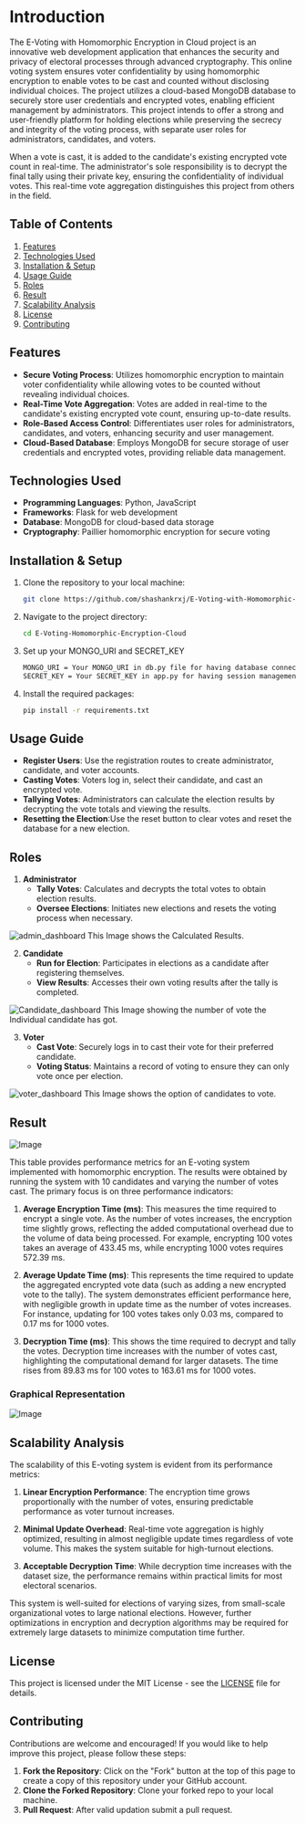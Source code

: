 # Introduction
The E-Voting with Homomorphic Encryption in Cloud project is an innovative web development application that enhances the security and privacy of electoral processes through advanced cryptography. This online voting system ensures voter confidentiality by using homomorphic encryption to enable votes to be cast and counted without disclosing individual choices.  The project utilizes a cloud-based MongoDB database to securely store user credentials and encrypted votes, enabling efficient management by administrators. This project intends to offer a strong and user-friendly platform for holding elections while preserving the secrecy and integrity of the voting process, with separate user roles for administrators, candidates, and voters.

When a vote is cast, it is added to the candidate's existing encrypted vote count in real-time. The administrator's sole responsibility is to decrypt the final tally using their private key, ensuring the confidentiality of individual votes. This real-time vote aggregation distinguishes this project from others in the field.

## Table of Contents

1. [Features](#features)
2. [Technologies Used](#technologies-used)
3. [Installation & Setup](#installation--setup)
4. [Usage Guide](#usage-guide)
5. [Roles](#roles)
6. [Result](#result)
7. [Scalability Analysis](#scalability-analysis)
8. [License](#license)
9. [Contributing](#contributing)

## Features

- **Secure Voting Process**: Utilizes homomorphic encryption to maintain voter confidentiality while allowing votes to be counted without revealing individual choices.
- **Real-Time Vote Aggregation**: Votes are added in real-time to the candidate's existing encrypted vote count, ensuring up-to-date results.
- **Role-Based Access Control**: Differentiates user roles for administrators, candidates, and voters, enhancing security and user management.
- **Cloud-Based Database**: Employs MongoDB for secure storage of user credentials and encrypted votes, providing reliable data management.

## Technologies Used

- **Programming Languages**: Python, JavaScript
- **Frameworks**: Flask for web development
- **Database**: MongoDB for cloud-based data storage
- **Cryptography**: Paillier homomorphic encryption for secure voting

## Installation & Setup

1. Clone the repository to your local machine:
   ```bash
   git clone https://github.com/shashankrxj/E-Voting-with-Homomorphic-Encryption.git

2. Navigate to the project directory:
   ```bash
   cd E-Voting-Homomorphic-Encryption-Cloud

3. Set up your MONGO_URI and SECRET_KEY
   ```bash
   MONGO_URI = Your MONGO_URI in db.py file for having database connection
   SECRET_KEY = Your SECRET_KEY in app.py for having session management

5. Install the required packages:
   ```bash
   pip install -r requirements.txt

## Usage Guide

- **Register Users**: Use the registration routes to create administrator, candidate, and voter accounts.
- **Casting Votes**: Voters log in, select their candidate, and cast an encrypted vote.
- **Tallying Votes**: Administrators can calculate the election results by decrypting the vote totals and viewing the results.
- **Resetting the Election**:Use the reset button to clear votes and reset the database for a new election.

## Roles

1. **Administrator**
   - **Tally Votes**: Calculates and decrypts the total votes to obtain election results.
   - **Oversee Elections**: Initiates new elections and resets the voting process when necessary.

![admin_dashboard](https://github.com/user-attachments/assets/ac20bdf3-cd8a-4fb1-a118-e48d35dbd241)
This Image shows the Calculated Results.
    

2. **Candidate**
   - **Run for Election**: Participates in elections as a candidate after registering themselves.
   - **View Results**: Accesses their own voting results after the tally is completed.
  
![Candidate_dashboard](https://github.com/user-attachments/assets/6390807e-a639-45b7-92cf-cd8b4c1f499b)
This Image showing the number of vote the Individual candidate has got.


3. **Voter**
   - **Cast Vote**: Securely logs in to cast their vote for their preferred candidate.
   - **Voting Status**: Maintains a record of voting to ensure they can only vote once per election.

![voter_dashboard](https://github.com/user-attachments/assets/e283a372-5340-4d2a-bf11-ada9dce313b8)
This Image shows the option of candidates to vote.

## Result

![Image](https://github.com/user-attachments/assets/cf561629-8c58-463f-8090-e09b7e39e9df)

This table provides performance metrics for an E-voting system implemented with homomorphic encryption. The results were obtained by running the system with 10 candidates and varying the number of votes cast. The primary focus is on three performance indicators:

1. **Average Encryption Time (ms)**: This measures the time required to encrypt a single vote. As the number of votes increases, the encryption time slightly grows, reflecting the added computational overhead due to the volume of data being processed. For example, encrypting 100 votes takes an average of 433.45 ms, while encrypting 1000 votes requires 572.39 ms.

2. **Average Update Time (ms)**: This represents the time required to update the aggregated encrypted vote data (such as adding a new encrypted vote to the tally). The system demonstrates efficient performance here, with negligible growth in update time as the number of votes increases. For instance, updating for 100 votes takes only 0.03 ms, compared to 0.17 ms for 1000 votes.

3. **Decryption Time (ms)**: This shows the time required to decrypt and tally the votes. Decryption time increases with the number of votes cast, highlighting the computational demand for larger datasets. The time rises from 89.83 ms for 100 votes to 163.61 ms for 1000 votes.

### Graphical Representation

![Image](https://github.com/user-attachments/assets/cb98c6cd-b175-46fb-a4d3-3b5c49a8b87a)

## Scalability Analysis

The scalability of this E-voting system is evident from its performance metrics:

1. **Linear Encryption Performance**: The encryption time grows proportionally with the number of votes, ensuring predictable performance as voter turnout increases.
   
2. **Minimal Update Overhead**: Real-time vote aggregation is highly optimized, resulting in almost negligible update times regardless of vote volume. This makes the system suitable for high-turnout elections.
 
3. **Acceptable Decryption Time**: While decryption time increases with the dataset size, the performance remains within practical limits for most electoral scenarios.

This system is well-suited for elections of varying sizes, from small-scale organizational votes to large national elections. However, further optimizations in encryption and decryption algorithms may be required for extremely large datasets to minimize computation time further.

## License

This project is licensed under the MIT License - see the [LICENSE](LICENSE) file for details.

## Contributing

Contributions are welcome and encouraged! If you would like to help improve this project, please follow these steps:

1. **Fork the Repository**: Click on the "Fork" button at the top of this page to create a copy of this repository under your GitHub account.
2. **Clone the Forked Repository**: Clone your forked repo to your local machine.
3. **Pull Request**: After valid updation submit a pull request.
